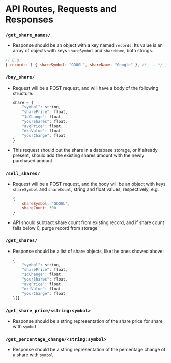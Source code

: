 # API Routes, Requests and Responses
### `/get_share_names/`
* Response should be an object with a key named `records`. Its value is an array of objects with keys `shareSymbol` and `shareName`, both strings.
```jsx
// E.g.
{ records: [ { shareSymbol: "GOOGL", shareName: "Google" }, /* ... */ ] }
```

### `/buy_share/`
* Request will be a POST request, and will have a body of the following structure:
    ```js
    share = {
        "symbol": string,
        "sharePrice": float,
        "1dChange": float,
        "yourShares": float,
        "avgPrice": float,
        "mktValue": float,
        "yourChange": float
    }
    ```
* This request should put the share in a database storage, or if already present, should add the existing shares amount with the newly purchased amount

### `/sell_shares/`
* Request will be a POST request, and the body will be an object with keys `shareSymbol` and `shareCount`, string and float values, respectively; e.g. 
    ```js
    {
        shareSymbol: "GOOGL",
        shareCount: 300
    }
    ```
* API should subtract share count from existing record, and if share count falls below 0, purge record from storage

### `/get_shares/`
* Response should be a list of share objects, like the ones showed above:
    ```js
    {
        "symbol": string,
        "sharePrice": float,
        "1dChange": float,
        "yourShares": float,
        "avgPrice": float,
        "mktValue": float,
        "yourChange": float
    }[]
    ```
### `/get_share_price/<string:symbol>`
* Response should be a string representation of the share price for share with `symbol`

### `/get_percentage_change/<string:symbol>`
* Response should be a string representation of the percentage change of a share with `symbol`
